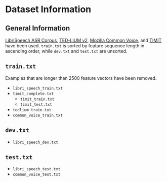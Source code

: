# Dataset Information


## General Information
[LibriSpeech ASR Corpus](http://openslr.org/12), [TED-LIUM v2](http://www.openslr.org/19/), 
[Mozilla Common Voice](https://voice.mozilla.org/en), and 
[TIMIT](https://catalog.ldc.upenn.edu/ldc93s1) have been used.
`train.txt` is sorted by feature sequence length in ascending order, while `dev.txt` and 
`test.txt` are unsorted.


## `train.txt`
Examples that are longer than 2500 feature vectors have been removed.

* `libri_speech_train.txt`
* `timit_complete.txt`
  * `timit_train.txt`
  * `timit_test.txt`
* `tedlium_train.txt`
* `common_voice_train.txt`


## `dev.txt`
* `libri_speech_dev.txt`


## `test.txt`
* `libri_speech_test.txt`
* `common_voice_test.txt`